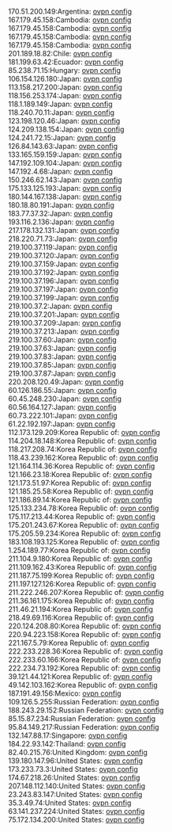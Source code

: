 170.51.200.149:Argentina: [ovpn config](vpn/170_51_200_149.ovpn)  
167.179.45.158:Cambodia: [ovpn config](vpn/167_179_45_158.ovpn)  
167.179.45.158:Cambodia: [ovpn config](vpn/167_179_45_158.ovpn)  
167.179.45.158:Cambodia: [ovpn config](vpn/167_179_45_158.ovpn)  
167.179.45.158:Cambodia: [ovpn config](vpn/167_179_45_158.ovpn)  
201.189.18.82:Chile: [ovpn config](vpn/201_189_18_82.ovpn)  
181.199.63.42:Ecuador: [ovpn config](vpn/181_199_63_42.ovpn)  
85.238.71.15:Hungary: [ovpn config](vpn/85_238_71_15.ovpn)  
106.154.126.180:Japan: [ovpn config](vpn/106_154_126_180.ovpn)  
113.158.217.200:Japan: [ovpn config](vpn/113_158_217_200.ovpn)  
118.156.253.174:Japan: [ovpn config](vpn/118_156_253_174.ovpn)  
118.1.189.149:Japan: [ovpn config](vpn/118_1_189_149.ovpn)  
118.240.70.11:Japan: [ovpn config](vpn/118_240_70_11.ovpn)  
123.198.120.46:Japan: [ovpn config](vpn/123_198_120_46.ovpn)  
124.209.138.154:Japan: [ovpn config](vpn/124_209_138_154.ovpn)  
124.241.72.15:Japan: [ovpn config](vpn/124_241_72_15.ovpn)  
126.84.143.63:Japan: [ovpn config](vpn/126_84_143_63.ovpn)  
133.165.159.159:Japan: [ovpn config](vpn/133_165_159_159.ovpn)  
147.192.109.104:Japan: [ovpn config](vpn/147_192_109_104.ovpn)  
147.192.4.68:Japan: [ovpn config](vpn/147_192_4_68.ovpn)  
150.246.62.143:Japan: [ovpn config](vpn/150_246_62_143.ovpn)  
175.133.125.193:Japan: [ovpn config](vpn/175_133_125_193.ovpn)  
180.144.167.138:Japan: [ovpn config](vpn/180_144_167_138.ovpn)  
180.18.80.191:Japan: [ovpn config](vpn/180_18_80_191.ovpn)  
183.77.37.32:Japan: [ovpn config](vpn/183_77_37_32.ovpn)  
193.116.2.136:Japan: [ovpn config](vpn/193_116_2_136.ovpn)  
217.178.132.131:Japan: [ovpn config](vpn/217_178_132_131.ovpn)  
218.220.71.73:Japan: [ovpn config](vpn/218_220_71_73.ovpn)  
219.100.37.119:Japan: [ovpn config](vpn/219_100_37_119.ovpn)  
219.100.37.120:Japan: [ovpn config](vpn/219_100_37_120.ovpn)  
219.100.37.159:Japan: [ovpn config](vpn/219_100_37_159.ovpn)  
219.100.37.192:Japan: [ovpn config](vpn/219_100_37_192.ovpn)  
219.100.37.196:Japan: [ovpn config](vpn/219_100_37_196.ovpn)  
219.100.37.197:Japan: [ovpn config](vpn/219_100_37_197.ovpn)  
219.100.37.199:Japan: [ovpn config](vpn/219_100_37_199.ovpn)  
219.100.37.2:Japan: [ovpn config](vpn/219_100_37_2.ovpn)  
219.100.37.201:Japan: [ovpn config](vpn/219_100_37_201.ovpn)  
219.100.37.209:Japan: [ovpn config](vpn/219_100_37_209.ovpn)  
219.100.37.213:Japan: [ovpn config](vpn/219_100_37_213.ovpn)  
219.100.37.60:Japan: [ovpn config](vpn/219_100_37_60.ovpn)  
219.100.37.63:Japan: [ovpn config](vpn/219_100_37_63.ovpn)  
219.100.37.83:Japan: [ovpn config](vpn/219_100_37_83.ovpn)  
219.100.37.85:Japan: [ovpn config](vpn/219_100_37_85.ovpn)  
219.100.37.87:Japan: [ovpn config](vpn/219_100_37_87.ovpn)  
220.208.120.49:Japan: [ovpn config](vpn/220_208_120_49.ovpn)  
60.126.186.55:Japan: [ovpn config](vpn/60_126_186_55.ovpn)  
60.45.248.230:Japan: [ovpn config](vpn/60_45_248_230.ovpn)  
60.56.164.127:Japan: [ovpn config](vpn/60_56_164_127.ovpn)  
60.73.222.101:Japan: [ovpn config](vpn/60_73_222_101.ovpn)  
61.22.192.197:Japan: [ovpn config](vpn/61_22_192_197.ovpn)  
112.173.129.209:Korea Republic of: [ovpn config](vpn/112_173_129_209.ovpn)  
114.204.18.148:Korea Republic of: [ovpn config](vpn/114_204_18_148.ovpn)  
118.217.208.74:Korea Republic of: [ovpn config](vpn/118_217_208_74.ovpn)  
118.43.239.162:Korea Republic of: [ovpn config](vpn/118_43_239_162.ovpn)  
121.164.114.36:Korea Republic of: [ovpn config](vpn/121_164_114_36.ovpn)  
121.166.23.18:Korea Republic of: [ovpn config](vpn/121_166_23_18.ovpn)  
121.173.51.97:Korea Republic of: [ovpn config](vpn/121_173_51_97.ovpn)  
121.185.25.58:Korea Republic of: [ovpn config](vpn/121_185_25_58.ovpn)  
121.186.89.14:Korea Republic of: [ovpn config](vpn/121_186_89_14.ovpn)  
125.133.234.78:Korea Republic of: [ovpn config](vpn/125_133_234_78.ovpn)  
175.117.213.44:Korea Republic of: [ovpn config](vpn/175_117_213_44.ovpn)  
175.201.243.67:Korea Republic of: [ovpn config](vpn/175_201_243_67.ovpn)  
175.205.59.234:Korea Republic of: [ovpn config](vpn/175_205_59_234.ovpn)  
183.108.193.125:Korea Republic of: [ovpn config](vpn/183_108_193_125.ovpn)  
1.254.189.77:Korea Republic of: [ovpn config](vpn/1_254_189_77.ovpn)  
211.104.9.180:Korea Republic of: [ovpn config](vpn/211_104_9_180.ovpn)  
211.109.162.43:Korea Republic of: [ovpn config](vpn/211_109_162_43.ovpn)  
211.187.75.199:Korea Republic of: [ovpn config](vpn/211_187_75_199.ovpn)  
211.197.127.126:Korea Republic of: [ovpn config](vpn/211_197_127_126.ovpn)  
211.222.246.207:Korea Republic of: [ovpn config](vpn/211_222_246_207.ovpn)  
211.36.161.175:Korea Republic of: [ovpn config](vpn/211_36_161_175.ovpn)  
211.46.21.194:Korea Republic of: [ovpn config](vpn/211_46_21_194.ovpn)  
218.49.69.116:Korea Republic of: [ovpn config](vpn/218_49_69_116.ovpn)  
220.124.208.80:Korea Republic of: [ovpn config](vpn/220_124_208_80.ovpn)  
220.94.223.158:Korea Republic of: [ovpn config](vpn/220_94_223_158.ovpn)  
221.167.5.79:Korea Republic of: [ovpn config](vpn/221_167_5_79.ovpn)  
222.233.228.36:Korea Republic of: [ovpn config](vpn/222_233_228_36.ovpn)  
222.233.60.166:Korea Republic of: [ovpn config](vpn/222_233_60_166.ovpn)  
222.234.73.192:Korea Republic of: [ovpn config](vpn/222_234_73_192.ovpn)  
39.121.44.121:Korea Republic of: [ovpn config](vpn/39_121_44_121.ovpn)  
49.142.103.162:Korea Republic of: [ovpn config](vpn/49_142_103_162.ovpn)  
187.191.49.156:Mexico: [ovpn config](vpn/187_191_49_156.ovpn)  
109.126.5.255:Russian Federation: [ovpn config](vpn/109_126_5_255.ovpn)  
188.243.29.152:Russian Federation: [ovpn config](vpn/188_243_29_152.ovpn)  
85.15.87.234:Russian Federation: [ovpn config](vpn/85_15_87_234.ovpn)  
95.84.149.217:Russian Federation: [ovpn config](vpn/95_84_149_217.ovpn)  
132.147.88.17:Singapore: [ovpn config](vpn/132_147_88_17.ovpn)  
184.22.93.142:Thailand: [ovpn config](vpn/184_22_93_142.ovpn)  
82.40.215.76:United Kingdom: [ovpn config](vpn/82_40_215_76.ovpn)  
139.180.147.96:United States: [ovpn config](vpn/139_180_147_96.ovpn)  
173.233.73.3:United States: [ovpn config](vpn/173_233_73_3.ovpn)  
174.67.218.26:United States: [ovpn config](vpn/174_67_218_26.ovpn)  
207.148.112.140:United States: [ovpn config](vpn/207_148_112_140.ovpn)  
23.243.83.147:United States: [ovpn config](vpn/23_243_83_147.ovpn)  
35.3.49.74:United States: [ovpn config](vpn/35_3_49_74.ovpn)  
63.141.237.224:United States: [ovpn config](vpn/63_141_237_224.ovpn)  
75.172.134.200:United States: [ovpn config](vpn/75_172_134_200.ovpn)  
